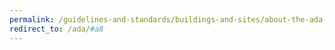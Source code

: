 ```yaml
---
permalink: /guidelines-and-standards/buildings-and-sites/about-the-ada-standards/ada-standards/chapter-8-special-rooms,-spaces,-and-elements
redirect_to: /ada/#a8
---
```


